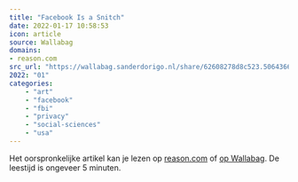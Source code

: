 ```yaml
---
title: "Facebook Is a Snitch"
date: 2022-01-17 10:58:53
icon: article
source: Wallabag
domains:
- reason.com
src_url: "https://wallabag.sanderdorigo.nl/share/62608278d8c523.50643662"
2022: "01"
categories:
    - "art"
    - "facebook"
    - "fbi"
    - "privacy"
    - "social-sciences"
    - "usa"
---
```

Het oorspronkelijke artikel kan je lezen op [reason.com](https://reason.com/2022/01/12/facebook-is-a-snitch/) of [op Wallabag](https://wallabag.sanderdorigo.nl/share/62608278d8c523.50643662). De leestijd is ongeveer 5 minuten.